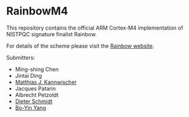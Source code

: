 # RainbowM4
This repository contains the official ARM Cortex-M4 implementation of NISTPQC signature finalist Rainbow. 

For details of the scheme please visit the [Rainbow website](https://www.pqcrainbow.org/). 

Submitters: 
- Ming-shing Chen
- Jintai Ding
- [Matthias J. Kannwischer](https://kannwischer.eu)
- Jacques Patarin
- Albrecht Petzoldt
- [Dieter Schmidt](https://homepages.uc.edu/~schmiddr/)
- [Bo-Yin Yang](https://www.iis.sinica.edu.tw/pages/byyang/)
